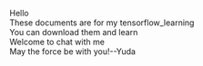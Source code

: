 Hello <br> 
These documents are for my tensorflow_learning <br>
You can download them and learn   <br>
Welcome to chat with me    <br>
May the force be with you!--Yuda   <br>




